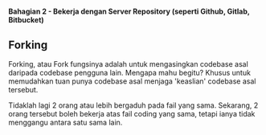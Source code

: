 #### Bahagian 2 - Bekerja dengan Server Repository (seperti Github, Gitlab, Bitbucket)

## Forking

Forking, atau Fork fungsinya adalah untuk mengasingkan codebase asal daripada codebase pengguna lain. Mengapa mahu begitu? Khusus untuk memudahkan tuan punya codebase asal menjaga 'keaslian' codebase asal tersebut.

Tidaklah lagi 2 orang atau lebih bergaduh pada fail yang sama. Sekarang, 2 orang tersebut boleh bekerja atas fail coding yang sama, tetapi ianya tidak menggangu antara satu sama lain.
